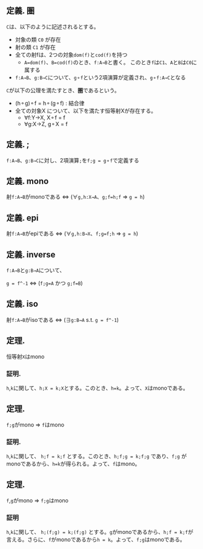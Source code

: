 ## 定義. 圏
`C`は、以下のように記述されるとする。

- 対象の類 `C0` が存在
- 射の類 `C1` が存在
- 全ての射fは、2つの対象`dom(f)`と`cod(f)`を持つ
  - `A=dom(f)`、`B=cod(f)`のとき、`f:A→B`と書く。
     このとき`f`は`C1`、`A`と`B`は`C0`に属する
- `f:A→B`、`g:B→C`について、`g⚬f`という2項演算が定義され、`g⚬f:A→C`となる

`C`が以下の公理を満たすとき、**圏**であるという。

- (h⚬g)⚬f = h⚬(g⚬f) : 結合律
- 全ての対象X について、以下を満たす恒等射Xが存在する。
  - ∀f:Y→X, X⚬f = f
  - ∀g:X→Z, g⚬X = f


## 定義. ;

`f:A→B`、`g:B→C`に対し、2項演算`;`を`f;g = g⚬f`で定義する


## 定義. mono

射`f:A→B`がmonoである ⇔ (∀`g,h:X→A`、`g;f=h;f` ⇒ `g = h`)


## 定義. epi

射`f:A→B`がepiである ⇔ (∀`g,h:B→X`、`f;g=f;h` ⇒ `g = h`)


## 定義. inverse

`f:A→B`と`g:B→A`について、

`g = f^-1` ⇔ (`f;g=A` かつ `g;f=B`)


## 定義. iso

射`f:A→B`がisoである ⇔ (∃`g:B→A` s.t. `g = f^-1`)


## 定理. 

恒等射`X`はmono

### 証明.

`h`,`k`に関して、`h;X = k;X`とする。このとき、`h=k`。よって、`X`はmonoである。


## 定理. 

`f;g`がmono ⇒ `f`はmono

### 証明.

`h`,`k`に関して、 `h;f = k;f` とする。このとき、`h;f;g = k;f;g` であり、`f;g` がmonoであるから、`h=k`が得られる。よって、`f`はmono。


## 定理.

`f`,`g`がmono ⇒ `f;g`はmono

### 証明

`h`,`k`に関して、 `h;(f;g) = k;(f;g)` とする。`g`がmonoであるから、`h;f = k;f`が言える。さらに、`f`がmonoであるから`h = k`。よって、`f;g`はmonoである。
